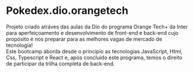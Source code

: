 # Pokedex.dio.orangetech

Projeto criado atráves das aulas da Dio do programa Orange Tech+ da Inter para aperfeiçoamento e desenvolvimento de front-end e back-end cujo propósito é nos preparar para as melhores vagas de mercado de tecnologia!\
Este bootcamp aborda desde o princípio as tecnologias JavaScript, Html, Css, Typescript e React e, após concluído este programa, temos o direito de participar da trilha completa de back-end.
